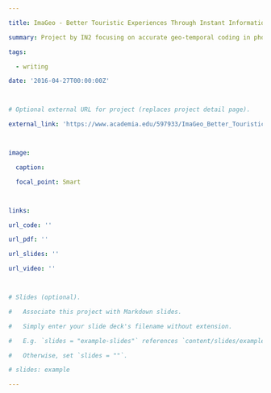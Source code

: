 ```yaml
---

title: ImaGeo - Better Touristic Experiences Through Instant Information

summary: Project by IN2 focusing on accurate geo-temporal coding in photos with the prospect of transforming the use of geo-temporal media tagging and demonstrating the true potential of location-based applications for the Tourism and Heritage industries. 

tags: 

  - writing

date: '2016-04-27T00:00:00Z'



# Optional external URL for project (replaces project detail page).

external_link: 'https://www.academia.edu/597933/ImaGeo_Better_Touristic_Experiences_Through_Instant_Information'



image:

  caption:

  focal_point: Smart



links:

url_code: ''

url_pdf: ''

url_slides: ''

url_video: ''



# Slides (optional).

#   Associate this project with Markdown slides.

#   Simply enter your slide deck's filename without extension.

#   E.g. `slides = "example-slides"` references `content/slides/example-slides.md`.

#   Otherwise, set `slides = ""`.

# slides: example

---
```

